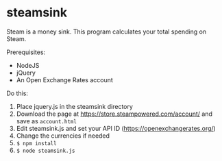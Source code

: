 steamsink
=========

Steam is a money sink. This program calculates your total spending on Steam.

Prerequisites:

* NodeJS
* jQuery
* An Open Exchange Rates account

Do this:

1. Place jquery.js in the steamsink directory
2. Download the page at https://store.steampowered.com/account/ and save as `account.html`
3. Edit steamsink.js and set your API ID (https://openexchangerates.org/)
4. Change the currencies if needed
5. `$ npm install`
6. `$ node steamsink.js`
